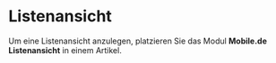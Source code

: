 # Listenansicht

Um eine Listenansicht anzulegen, platzieren Sie das Modul **Mobile.de Listenansicht** in einem Artikel.

